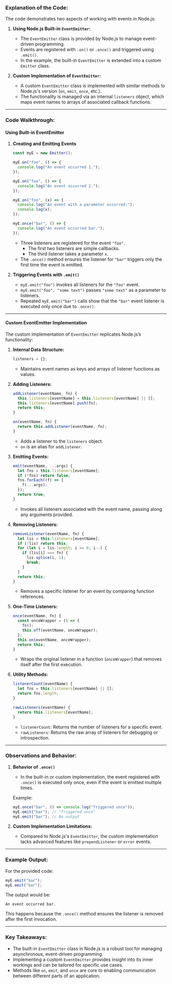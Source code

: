 ### Explanation of the Code:

The code demonstrates two aspects of working with events in Node.js:

1. **Using Node.js Built-in `EventEmitter`:**  
   - The `EventEmitter` class is provided by Node.js to manage event-driven programming.
   - Events are registered with `.on()` or `.once()` and triggered using `.emit()`.
   - In the example, the built-in `EventEmitter` is extended into a custom `Emitter` class.

2. **Custom Implementation of `EventEmitter`:**  
   - A custom `EventEmitter` class is implemented with similar methods to Node.js's version (`on`, `emit`, `once`, etc.).
   - The functionality is managed via an internal `listeners` object, which maps event names to arrays of associated callback functions.

---

### Code Walkthrough:

#### **Using Built-in EventEmitter**

1. **Creating and Emitting Events**  
   ```javascript
   const myE = new Emitter();

   myE.on("foo", () => {
     console.log("An event occurred 1.");
   });

   myE.on("foo", () => {
     console.log("An event occurred 2.");
   });

   myE.on("foo", (x) => {
     console.log("An event with a parameter occurred:");
     console.log(x);
   });

   myE.once("bar", () => {
     console.log("An event occurred bar.");
   });
   ```

   - Three listeners are registered for the event `"foo"`. 
     - The first two listeners are simple callbacks. 
     - The third listener takes a parameter `x`.
   - The `.once()` method ensures the listener for `"bar"` triggers only the first time the event is emitted.

2. **Triggering Events with `.emit()`**  
   - `myE.emit("foo")` invokes all listeners for the `"foo"` event.  
   - `myE.emit("foo", "some text")` passes `"some text"` as a parameter to listeners.  
   - Repeated `myE.emit("bar")` calls show that the `"bar"` event listener is executed only once due to `.once()`.

---

#### **Custom EventEmitter Implementation**

The custom implementation of `EventEmitter` replicates Node.js’s functionality:

1. **Internal Data Structure:**  
   ```javascript
   listeners = {};
   ```
   - Maintains event names as keys and arrays of listener functions as values.

2. **Adding Listeners:**  
   ```javascript
   addListener(eventName, fn) {
     this.listeners[eventName] = this.listeners[eventName] || [];
     this.listeners[eventName].push(fn);
     return this;
   }

   on(eventName, fn) {
     return this.addListener(eventName, fn);
   }
   ```
   - Adds a listener to the `listeners` object.  
   - `on` is an alias for `addListener`.

3. **Emitting Events:**  
   ```javascript
   emit(eventName, ...args) {
     let fns = this.listeners[eventName];
     if (!fns) return false;
     fns.forEach((f) => {
       f(...args);
     });
     return true;
   }
   ```
   - Invokes all listeners associated with the event name, passing along any arguments provided.

4. **Removing Listeners:**  
   ```javascript
   removeListener(eventName, fn) {
     let lis = this.listeners[eventName];
     if (!lis) return this;
     for (let i = lis.length; i >= 0; i--) {
       if (lis[i] === fn) {
         lis.splice(i, 1);
         break;
       }
     }
     return this;
   }
   ```
   - Removes a specific listener for an event by comparing function references.

5. **One-Time Listeners:**  
   ```javascript
   once(eventName, fn) {
     const onceWrapper = () => {
       fn();
       this.off(eventName, onceWrapper);
     };
     this.on(eventName, onceWrapper);
     return this;
   }
   ```
   - Wraps the original listener in a function (`onceWrapper`) that removes itself after the first execution.

6. **Utility Methods:**  
   ```javascript
   listenerCount(eventName) {
     let fns = this.listeners[eventName] || [];
     return fns.length;
   }

   rawListeners(eventName) {
     return this.listeners[eventName];
   }
   ```
   - `listenerCount`: Returns the number of listeners for a specific event.  
   - `rawListeners`: Returns the raw array of listeners for debugging or introspection.

---

### Observations and Behavior:

1. **Behavior of `.once()`**  
   - In the built-in or custom implementation, the event registered with `.once()` is executed only once, even if the event is emitted multiple times.

   Example:
   ```javascript
   myE.once("bar", () => console.log("Triggered once"));
   myE.emit("bar"); // "Triggered once"
   myE.emit("bar"); // No output
   ```

2. **Custom Implementation Limitations:**  
   - Compared to Node.js's `EventEmitter`, the custom implementation lacks advanced features like `prependListener` or `error` events.

---

### Example Output:

For the provided code:
```javascript
myE.emit("bar");
myE.emit("bar");
```

The output would be:
```
An event occurred bar.
```

This happens because the `.once()` method ensures the listener is removed after the first invocation.

---

### Key Takeaways:

- The built-in `EventEmitter` class in Node.js is a robust tool for managing asynchronous, event-driven programming.
- Implementing a custom `EventEmitter` provides insight into its inner workings and can be tailored for specific use cases.
- Methods like `on`, `emit`, and `once` are core to enabling communication between different parts of an application.